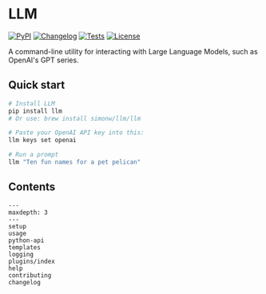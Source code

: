 # LLM

[![PyPI](https://img.shields.io/pypi/v/llm.svg)](https://pypi.org/project/llm/)
[![Changelog](https://img.shields.io/github/v/release/simonw/llm?include_prereleases&label=changelog)](https://llm.datasette.io/en/stable/changelog.html)
[![Tests](https://github.com/simonw/llm/workflows/Test/badge.svg)](https://github.com/simonw/llm/actions?query=workflow%3ATest)
[![License](https://img.shields.io/badge/license-Apache%202.0-blue.svg)](https://github.com/simonw/llm/blob/main/LICENSE)

A command-line utility for interacting with Large Language Models, such as OpenAI's GPT series.

## Quick start

```bash
# Install LLM
pip install llm
# Or use: brew install simonw/llm/llm

# Paste your OpenAI API key into this:
llm keys set openai

# Run a prompt
llm "Ten fun names for a pet pelican"
```

## Contents

```{toctree}
---
maxdepth: 3
---
setup
usage
python-api
templates
logging
plugins/index
help
contributing
changelog
```
